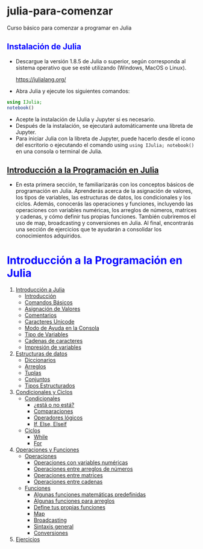 # julia-para-comenzar
Curso básico para comenzar a programar en Julia
## <font color=blue>Instalación de Julia</font>
* Descargue la versión 1.8.5 de Julia o superior, según corresponda al sistema operativo que se esté utilizando (Windows, MacOS o Linux).

    https://julialang.org/

* Abra Julia y ejecute los siguientes comandos:

```Julia
using IJulia;
notebook()
```
* Acepte la instalación de IJulia y Jupyter si es necesario.
* Después de la instalación, se ejecutará automáticamente una libreta de Jupyter.
* Para iniciar Julia con la libreta de Jupyter, puede hacerlo desde el icono del escritorio o ejecutando el comando using `using IJulia; notebook()` en una consola o terminal de Julia.

## <font color=blue>[Introducción a la Programación en Julia](https://github.com/mrnolasco/julia-para-comenzar/blob/main/Notebook%2001%20-%20Introducci%C3%B3n%20a%20la%20Programaci%C3%B3n%20en%20Julia.ipynb)</font>

* En esta primera sección, te familiarizarás con los conceptos básicos de programación en Julia. Aprenderás acerca de la asignación de valores, los tipos de variables, las estructuras de datos, los condicionales y los ciclos. Además, conocerás las operaciones y funciones, incluyendo las operaciones con variables numéricas, los arreglos de números, matrices y cadenas, y cómo definir tus propias funciones. También cubriremos el uso de map, broadcasting y conversiones en Julia. Al final, encontrarás una sección de ejercicios que te ayudarán a consolidar los conocimientos adquiridos.
<a name="contenidos"></a>
# <font color=blue>Introducción a la Programación en Julia</font>
1. [Introducción a Julia](https://github.com/mrnolasco/julia-para-comenzar/blob/main/introduccion-a-julia.md#introducci%C3%B3n-a-julia)
    * [Introducción](https://github.com/mrnolasco/julia-para-comenzar/blob/main/introduccion-a-julia.md#introducci%C3%B3n-a-julia)
    * [Comandos Básicos](https://github.com/mrnolasco/julia-para-comenzar/blob/main/introduccion-a-julia.md#comandos-b%C3%A1sicos)
    * [Asignación de Valores](https://github.com/mrnolasco/julia-para-comenzar/blob/main/introduccion-a-julia.md#asignaci%C3%B3n-de-valores)
    * [Comentarios](https://github.com/mrnolasco/julia-para-comenzar/blob/main/introduccion-a-julia.md#comentarios)
    * [Caracteres Unicode](https://github.com/mrnolasco/julia-para-comenzar/blob/main/introduccion-a-julia.md#caracteres-unicode)
    * [Modo de Ayuda en la Consola](https://github.com/mrnolasco/julia-para-comenzar/blob/main/introduccion-a-julia.md#modo-de-ayuda-en-la-consola)
    * [Tipo de Variables](https://github.com/mrnolasco/julia-para-comenzar/blob/main/introduccion-a-julia.md#tipo-de-variables)
    * [Cadenas de caracteres](https://github.com/mrnolasco/julia-para-comenzar/blob/main/introduccion-a-julia.md#cadenas-de-caracteres)
    * [Impresión de variables](https://github.com/mrnolasco/julia-para-comenzar/blob/main/introduccion-a-julia.md#impresi%C3%B3n-de-variables)
2. [Estructuras de datos](https://github.com/mrnolasco/julia-para-comenzar/blob/main/estructuras-de-datos.md#estructuras-de-datos)
    * [Diccionarios](https://github.com/mrnolasco/julia-para-comenzar/blob/main/estructuras-de-datos.md#diccionarios)
    * [Arreglos](https://github.com/mrnolasco/julia-para-comenzar/blob/main/estructuras-de-datos.md#arreglos)
    * [Tuplas](https://github.com/mrnolasco/julia-para-comenzar/blob/main/estructuras-de-datos.md#tuplas)
    * [Conjuntos](https://github.com/mrnolasco/julia-para-comenzar/blob/main/estructuras-de-datos.md#conjuntos)
    * [Tipos Estructurados](https://github.com/mrnolasco/julia-para-comenzar/blob/main/estructuras-de-datos.md#tipos-estructurados)
3. [Condicionales y Ciclos](https://github.com/mrnolasco/julia-para-comenzar/blob/main/condicionales-y-ciclos.md#condicionales-y-ciclos)
    * [Condicionales](https://github.com/mrnolasco/julia-para-comenzar/blob/main/condicionales-y-ciclos.md#condicionales)
        * [¿está o no está?](https://github.com/mrnolasco/julia-para-comenzar/blob/main/condicionales-y-ciclos.md#est%C3%A1-o-no-est%C3%A1)
        * [Comparaciones](https://github.com/mrnolasco/julia-para-comenzar/blob/main/condicionales-y-ciclos.md#comparaciones)
        * [Operadores lógicos](https://github.com/mrnolasco/julia-para-comenzar/blob/main/condicionales-y-ciclos.md#operadores-l%C3%B3gicos)
        * [If, Else, Elseif](https://github.com/mrnolasco/julia-para-comenzar/blob/main/condicionales-y-ciclos.md#if-else-elseif)
    * [Ciclos](https://github.com/mrnolasco/julia-para-comenzar/blob/main/condicionales-y-ciclos.md#ciclos)
        * [While](https://github.com/mrnolasco/julia-para-comenzar/blob/main/condicionales-y-ciclos.md#while)
        * [For](https://github.com/mrnolasco/julia-para-comenzar/blob/main/condicionales-y-ciclos.md#for)       
4. [Operaciones y Funciones](https://github.com/mrnolasco/julia-para-comenzar/blob/main/operaciones-y-funciones.md#operaciones-y-funciones)
    * [Operaciones](https://github.com/mrnolasco/julia-para-comenzar/blob/main/operaciones-y-funciones.md#operaciones)
        * [Operaciones con variables numéricas](https://github.com/mrnolasco/julia-para-comenzar/blob/main/operaciones-y-funciones.md#operaciones-con-variables-num%C3%A9ricas)
        * [Operaciones entre arreglos de números](https://github.com/mrnolasco/julia-para-comenzar/blob/main/operaciones-y-funciones.md#operaciones-entre-arreglos-de-n%C3%BAmeros)
        * [Operaciones entre matrices](https://github.com/mrnolasco/julia-para-comenzar/blob/main/operaciones-y-funciones.md#operaciones-entre-matrices)
        * [Operaciones entre cadenas](https://github.com/mrnolasco/julia-para-comenzar/blob/main/operaciones-y-funciones.md#operaciones-entre-cadenas)
    * [Funciones](https://github.com/mrnolasco/julia-para-comenzar/blob/main/operaciones-y-funciones.md#funciones)
        * [Algunas funciones matemáticas predefinidas](https://github.com/mrnolasco/julia-para-comenzar/blob/main/operaciones-y-funciones.md#algunas-funciones-matem%C3%A1ticas-predefinidas)
        * [Algunas funciones para arreglos](https://github.com/mrnolasco/julia-para-comenzar/blob/main/operaciones-y-funciones.md#algunas-funciones-para-arreglos)
        * [Define tus propias funciones](https://github.com/mrnolasco/julia-para-comenzar/blob/main/operaciones-y-funciones.md#define-tus-propias-funciones)
        * [Map](https://github.com/mrnolasco/julia-para-comenzar/blob/main/operaciones-y-funciones.md#map)
        * [Broadcasting](https://github.com/mrnolasco/julia-para-comenzar/blob/main/operaciones-y-funciones.md#broadcasting)
        * [Sintaxis general](https://github.com/mrnolasco/julia-para-comenzar/blob/main/operaciones-y-funciones.md#sintaxis-general)
        * [Conversiones](https://github.com/mrnolasco/julia-para-comenzar/blob/main/operaciones-y-funciones.md#conversiones)
5. [Ejercicios](https://github.com/mrnolasco/julia-para-comenzar/blob/main/ejercicios-nb1.md#ejercicios)
